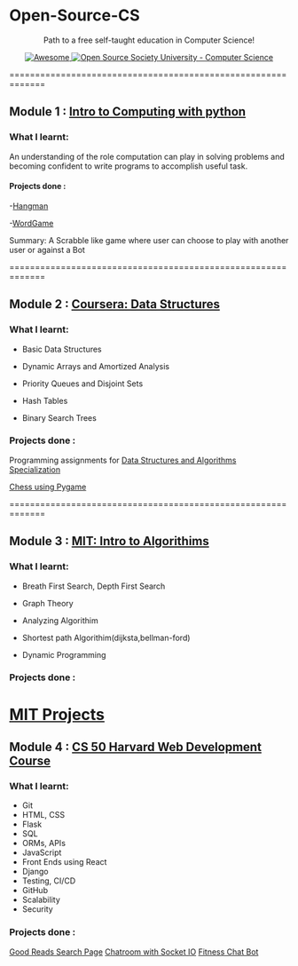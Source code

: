 # Open-Source-CS
<p align="center">
  Path to a free self-taught education in Computer Science!
</p>
<p align="center">
  <a href="https://github.com/sindresorhus/awesome">
    <img alt="Awesome" src="https://cdn.rawgit.com/sindresorhus/awesome/d7305f38d29fed78fa85652e3a63e154dd8e8829/media/badge.svg">
  </a>
  <a href="https://github.com/ossu/computer-science">
	<img alt="Open Source Society University - Computer Science" src="https://img.shields.io/badge/OSSU-computer--science-blue.svg">
  </a>
	
=============================================================

## Module 1 : [Intro to Computing with python](https://ocw.mit.edu/courses/electrical-engineering-and-computer-science/6-0001-introduction-to-computer-science-and-programming-in-python-fall-2016/)

### What I learnt:
An understanding of the role computation can play in solving problems and becoming confident to write programs to accomplish useful task.

#### Projects done :
-[Hangman](https://github.com/ExtremelySunnyYK/hangman-python)

-[WordGame](https://github.com/ExtremelySunnyYK/Open-Source-CS/tree/master/Module%201%20Project/WordGame)

Summary: A Scrabble like game where user can choose to play with another user or against a Bot

=============================================================
## Module 2 : [Coursera: Data Structures](https://www.coursera.org/learn/data-structures/home/welcome)



### What I learnt:
- Basic Data Structures

- Dynamic Arrays and Amortized Analysis

- Priority Queues and Disjoint Sets

- Hash Tables

- Binary Search Trees

### Projects done :
Programming assignments for [Data Structures and Algorithms Specialization](https://www.coursera.org/specializations/data-structures-algorithms)

[Chess using Pygame](https://github.com/ExtremelySunnyYK/Chess)

=============================================================
## Module 3 : [MIT: Intro to Algorithims](https://ocw.mit.edu/courses/electrical-engineering-and-computer-science/6-006-introduction-to-algorithms-fall-2011/index.htm)



### What I learnt:
- Breath First Search, Depth First Search

- Graph Theory

- Analyzing Algorithim

- Shortest path Algorithim(dijksta,bellman-ford)

- Dynamic Programming

### Projects done :
[MIT Projects](https://github.com/ExtremelySunnyYK/MIT-6.006-Introduction-to-Algorithms/tree/master/Module%202%20Project)
=============================================================
## Module 4 : [CS 50 Harvard Web Development Course](https://github.com/ExtremelySunnyYK/Harvard-WebDevelopment)



### What I learnt:
- Git
- HTML, CSS
- Flask
- SQL
- ORMs, APIs
- JavaScript
- Front Ends using React
- Django
- Testing, CI/CD
- GitHub
- Scalability
- Security

### Projects done :
[Good Reads Search Page](https://github.com/ExtremelySunnyYK/Harvard-WebDevelopment/tree/master/project1-goodreads%20search%20engine)
[Chatroom with Socket IO](https://github.com/ExtremelySunnyYK/Harvard-WebDevelopment/tree/master/project2-WebChat)
[Fitness Chat Bot](https://github.com/ExtremelySunnyYK/Firstever-IPPT-Chat-Bot)



